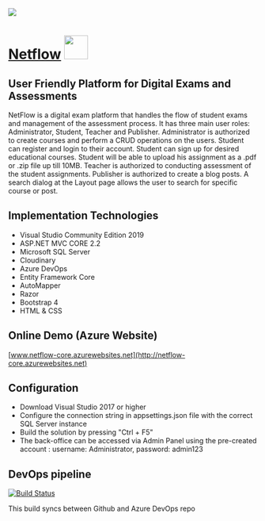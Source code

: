 <div>
    <img src="https://mihailtanev.blob.core.windows.net/netflow/netflow.PNG?sp=r&st=2019-08-03T14:28:04Z&se=2019-08-03T22:28:04Z&spr=https&sv=2018-03-28&sig=zsSu99GKnbYhySzSOUAFzbTWeraeX6%2F8mPUSy4mJcE8%3D&sr=b" />
</div>	


# [Netflow](https://netflow-core.azurewebsites.net/)  <img src="https://mihailtanev.blob.core.windows.net/netflow/2019-01-25_23-33-061.jpg?sp=r&st=2019-08-03T14:29:17Z&se=2019-08-03T22:29:17Z&spr=https&sv=2018-03-28&sig=AWGoBdxZJRvuG7eF%2FqhEdwkJm5TuyOomUVpQJpjtkj0%3D&sr=b" width="48px" height="48px" />

## User Friendly Platform for Digital Exams and Assessments
NetFlow is a digital exam platform that handles the flow of student exams and management of the assessment process.
It has three main user roles: Administrator, Student, Teacher and Publisher. Administrator is authorized to create courses and perform a CRUD operations on the users. 
Student can register and login to their account. Student can sign up for desired educational courses. Student will be able
to upload his assignment as a .pdf or .zip file up till 10MB. Teacher is authorized to conducting assessment of
the student assignments. Publisher is authorized to create a blog posts.
A search dialog at the Layout page allows the user to search for specific course or post.

## Implementation Technologies

-  Visual Studio Community Edition 2019
-  ASP.NET MVC CORE 2.2
-  Microsoft SQL Server
-  Cloudinary
-  Azure DevOps
-  Entity Framework Core
-  AutoMapper  
-  Razor
-  Bootstrap 4
-  HTML & CSS

## Online Demo (Azure Website)

[www.netflow-core.azurewebsites.net](http://netflow-core.azurewebsites.net)

## Configuration

- Download Visual Studio 2017 or higher
- Configure the connection string in appsettings.json file with the correct SQL Server instance
- Build the solution by pressing "Ctrl + F5"
- The back-office can be accessed via Admin Panel using the pre-created account : username: Administrator, password: admin123

## DevOps pipeline

[![Build Status](https://dev.azure.com/mihailvtanev/NetFlow/_apis/build/status/NetFlow-Azure%20Web%20App%20for%20ASP.NET-CI?branchName=master)](https://dev.azure.com/mihailvtanev/NetFlow/_build/latest?definitionId=23&branchName=master)

This build syncs between Github and Azure DevOps repo